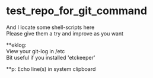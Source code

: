 test_repo_for_git_command
=========================

And I locate some shell-scripts here  
Please give them a try and improve as you want

**eklog:  
View your git-log in /etc  
Bit useful if you installed 'etckeeper'

**p:
Echo line(s) in system clipboard

